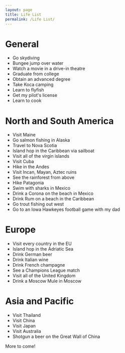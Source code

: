 ```yaml
---
layout: page
title: Life List    
permalink: /Life List/
---
```

# General
* Go skydiving
* Bungee jump over water
* Watch a movie in a drive-in theatre
* Graduate from college
* Obtain an advanced degree 
* Take Koca camping
* Learn to flyfish 
* Get my pilot's license
* Learn to cook 

# North and South America 
* Visit Maine 
* Go salmon fishing in Alaska
* Travel to Nova Scotia
* Island hop in the Caribbean via sailboat 
* Visit all of the virgin islands 
* Visit Cuba
* Hike in the Andes
* Visit Incan, Mayan, Aztec ruins 
* See the rainforest from above
* Hike Patagonia
* Swim with sharks in Mexico
* Drink a Corona on the beach in Mexico
* Drink Rum on a beach in the Caribbean 
* Go trout fishing out west
* Go to an Iowa Hawkeyes football game with my dad

# Europe
* Visit every country in the EU 
* Island hop in the Adriatic Sea
* Drink German beer 
* Drink Italian wine
* Drink French champagne
* See a Champions League match
* Visit all of the United Kingdom
* Drink a Moscow Mule in Moscow

# Asia and Pacific
* Visit Thailand
* Visit China 
* Visit Japan
* Visit Australia
* Shotgun a beer on the Great Wall of China 




More to come! 


